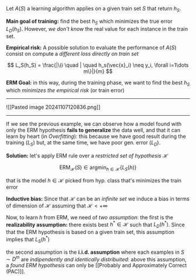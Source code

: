 Let $A(S)$ a learning algorithm applies on a given train set $S$ that return $h_S$. 

**Main goal of training:** find the best $h_S$ which minimizes the true error $L_D(h_S)$. However, *we don't know* the real value for each instance in the train set.

**Empirical risk:** A possible solution to evaluate the performance of $A(S)$ consist on compute a *different loss directly on train set*

$$
L_S(h_S) = \frac{|\{i \quad | \quad h_s(\vec{x}_i) \neq y_i, \forall i=1\dots m\}|}{m}
$$

**ERM Goal:** in this way, during the training phase, we want to find the best $h_S$ which *minimizes the empirical risk* (or train error)

---

![[Pasted image 20241107120836.png]]

---

If we see the previous example, we can observe how a model found with only the ERM hypothesis **fails to generalize** the data well, and that it can learn by heart (in *Overfitting*): this because we have good result during the training ($L_S$) but, at the same time, we have poor gen. error ($L_D$).

**Solution:** let's apply ERM rule over a *restricted set of hypothesis $\mathcal{H}$* 

$$
\text{ERM}_{\mathcal{H}}(S) \in \operatorname{argmin}_{h \in \mathcal{H}} \{ L_S(h) \}
$$

that is the model $h\in \mathcal{H}$ picked from hyp. class that's minimizes the train error

**Inductive bias:** Since that $\mathcal{H}$ can be an *infinite set* we induce a bias in terms of dimension of $\mathcal{H}$ assuming that $\mathcal{H}<+\infty$

Now, to learn $h$ from ERM, we need of *two assumption*: 
the first is the **realizability assumption:** there exists best $h^* \in \mathcal{H}$ such that $L_D(h^*)$. Since that the ERM hypothesis is based on a given train set, this assumption implies that $L_S(h^*)$ 

the second assumption is the **i.i.d. assumption** where each examples in $S\sim D^m$ are *indipendently and identically distribuited*: above this assumption, a *found ERM hypothesis* can only be [[Probably and Approximately Correct (PAC)]].







